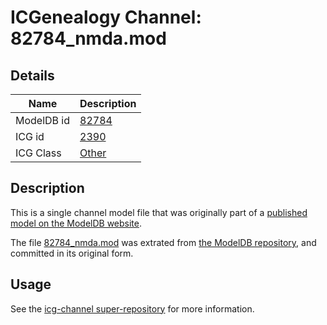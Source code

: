 # ICGenealogy Channel: 82784\_nmda.mod

## Details

Name | Description
---- | -----------
ModelDB id | [82784](http://senselab.med.yale.edu/ModelDB/ShowModel.cshtml?model=82784)
ICG id | [2390](http://icg.neurotheory.ox.ac.uk/channels/other/2390)
ICG Class | [Other](http://icg.neurotheory.ox.ac.uk/channels/other)

## Description

This is a single channel model file that was originally part of a [published model on the ModelDB website](http://senselab.med.yale.edu/mModelDB/ShowModel.cshtml?model=82784).

The file [82784\_nmda.mod](82784_nmda.mod) was extrated from [the ModelDB repository](http://senselab.med.yale.edu/ModelDB/ShowModel.cshtml?model=82784), and committed in its original form.

## Usage

See the [icg-channel super-repository](https://github.com/icgenealogy/icg-channels) for more information.